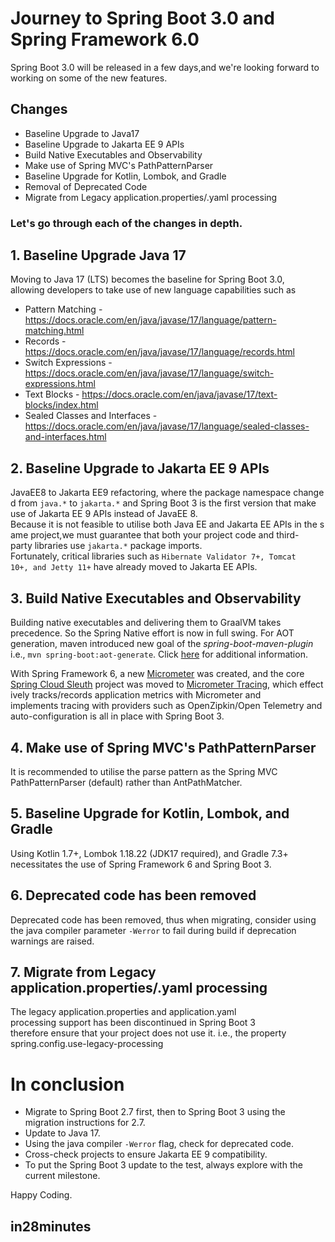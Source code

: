 # Journey to Spring Boot 3.0 and Spring Framework 6.0

Spring Boot 3.0 will be released in a few days,and we're looking forward to working on some of the new features. 

## Changes
 * Baseline Upgrade to Java17
 * Baseline Upgrade to Jakarta EE 9 APIs
 * Build Native Executables and Observability
 * Make use of Spring MVC's PathPatternParser
 * Baseline Upgrade for Kotlin, Lombok, and Gradle
 * Removal of Deprecated Code
 * Migrate from Legacy application.properties/.yaml processing

### Let's go through each of the changes in depth.


## 1. Baseline Upgrade Java 17

Moving to Java 17 (LTS) becomes the baseline for Spring Boot 3.0, allowing developers to take use of new language capabilities such as
* Pattern Matching - https://docs.oracle.com/en/java/javase/17/language/pattern-matching.html
* Records - https://docs.oracle.com/en/java/javase/17/language/records.html
* Switch Expressions - https://docs.oracle.com/en/java/javase/17/language/switch-expressions.html
* Text Blocks - https://docs.oracle.com/en/java/javase/17/text-blocks/index.html
* Sealed Classes and Interfaces - https://docs.oracle.com/en/java/javase/17/language/sealed-classes-and-interfaces.html

## 2. Baseline Upgrade to Jakarta EE 9 APIs

JavaEE8 to Jakarta EE9 refactoring, where the package namespace changed from `java.*` to `jakarta.*` and Spring Boot 3 is the first version that make use of Jakarta EE 9 APIs instead of JavaEE 8.
Because it is not feasible to utilise both Java EE and Jakarta EE APIs in the same project,we must guarantee that both your project code and third-party libraries use `jakarta.*` package imports. 
Fortunately, critical libraries such as `Hibernate Validator 7+, Tomcat 10+, and Jetty 11+` have already moved to Jakarta EE APIs.

## 3. Build Native Executables and Observability
Building native executables and delivering them to GraalVM takes precedence. So the Spring Native effort is now in full swing. For AOT generation, maven  introduced new goal of the *spring-boot-maven-plugin* i.e., `mvn spring-boot:aot-generate`. Click [here](https://spring.io/blog/2022/03/22/initial-aot-support-in-spring-framework-6-0-0-m3) for additional information.

With Spring Framework 6, a new [Micrometer](https://micrometer.io) was created, and the core [Spring Cloud Sleuth](https://spring.io/projects/spring-cloud-sleuth) project was moved to [Micrometer Tracing](https://github.com/micrometer-metrics/tracing/), which effectively tracks/records application metrics with Micrometer and 
implements tracing with providers such as OpenZipkin/Open Telemetry and auto-configuration is all in place with Spring Boot 3.

## 4. Make use of Spring MVC's PathPatternParser
It is recommended to utilise the parse pattern as the Spring MVC PathPatternParser (default) rather than AntPathMatcher.

## 5. Baseline Upgrade for Kotlin, Lombok, and Gradle 
Using Kotlin 1.7+, Lombok 1.18.22 (JDK17 required), and Gradle 7.3+ necessitates the use of Spring Framework 6 and Spring Boot 3.

## 6. Deprecated code has been removed
Deprecated code has been removed, thus when migrating, consider using the java compiler parameter `-Werror` to fail during build if deprecation warnings are raised.

## 7. Migrate from Legacy application.properties/.yaml processing
The legacy application.properties and application.yaml processing support has been discontinued in Spring Boot 3 therefore ensure that your project does not use it. i.e., the property spring.config.use-legacy-processing

# In conclusion
* Migrate to Spring Boot 2.7 first, then to Spring Boot 3 using the migration instructions for 2.7.
* Update to Java 17.
* Using the java compiler `-Werror` flag, check for deprecated code.
* Cross-check projects to ensure Jakarta EE 9 compatibility.
* To put the Spring Boot 3 update to the test, always explore with the current milestone.

Happy Coding.

## in28minutes


